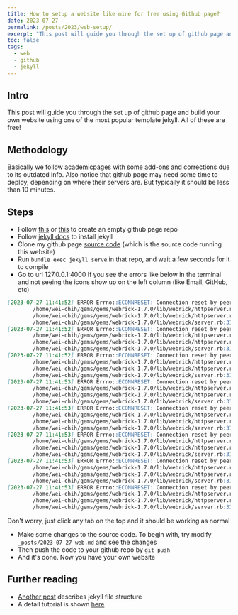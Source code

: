 ```yaml
---
title: How to setup a website like mine for free using Github page?
date: 2023-07-27
permalink: /posts/2023/web-setup/
excerpt: "This post will guide you through the set up of github page and build your own website using one of the most popular template jekyll. All of these are free!"
toc: false
tags:
  - web
  - github
  - jekyll
---
```


## Intro
This post will guide you through the set up of github page and build your own website using one of the most popular template jekyll. All of these are free!


## Methodology
Basically we follow [academicpages](https://academicpages.github.io/) with some add-ons and corrections due to its outdated info.
Also notice that github page may need some time to deploy, depending on where their servers are. But typically it should be less than 10 minutes.


## Steps
- Follow [this](https://pages.github.com/) or [this](https://docs.github.com/en/pages/quickstart) to create an empty github page repo
- Follow [jekyll docs](https://jekyllrb.com/docs/installation/) to install jekyll
- Clone my github page [source code](https://github.com/noctildon/noctildon.github.io) (which is the source code running this website)
- Run ``bundle exec jekyll serve`` in that repo, and wait a few seconds for it to compile
- Go to url 127.0.0.1:4000
  If you see the errors like below in the terminal and not seeing the icons show up on the left column (like Email, GitHub, etc)

``` markdown
[2023-07-27 11:41:52] ERROR Errno::ECONNRESET: Connection reset by peer @ io_fillbuf - fd:24
        /home/wei-chih/gems/gems/webrick-1.7.0/lib/webrick/httpserver.rb:82:in `eof?'
        /home/wei-chih/gems/gems/webrick-1.7.0/lib/webrick/httpserver.rb:82:in `run'
        /home/wei-chih/gems/gems/webrick-1.7.0/lib/webrick/server.rb:310:in `block in start_thread'
[2023-07-27 11:41:52] ERROR Errno::ECONNRESET: Connection reset by peer @ io_fillbuf - fd:23
        /home/wei-chih/gems/gems/webrick-1.7.0/lib/webrick/httpserver.rb:82:in `eof?'
        /home/wei-chih/gems/gems/webrick-1.7.0/lib/webrick/httpserver.rb:82:in `run'
        /home/wei-chih/gems/gems/webrick-1.7.0/lib/webrick/server.rb:310:in `block in start_thread'
[2023-07-27 11:41:52] ERROR Errno::ECONNRESET: Connection reset by peer @ io_fillbuf - fd:27
        /home/wei-chih/gems/gems/webrick-1.7.0/lib/webrick/httpserver.rb:82:in `eof?'
        /home/wei-chih/gems/gems/webrick-1.7.0/lib/webrick/httpserver.rb:82:in `run'
        /home/wei-chih/gems/gems/webrick-1.7.0/lib/webrick/server.rb:310:in `block in start_thread'
[2023-07-27 11:41:53] ERROR Errno::ECONNRESET: Connection reset by peer @ io_fillbuf - fd:25
        /home/wei-chih/gems/gems/webrick-1.7.0/lib/webrick/httpserver.rb:82:in `eof?'
        /home/wei-chih/gems/gems/webrick-1.7.0/lib/webrick/httpserver.rb:82:in `run'
        /home/wei-chih/gems/gems/webrick-1.7.0/lib/webrick/server.rb:310:in `block in start_thread'
[2023-07-27 11:41:53] ERROR Errno::ECONNRESET: Connection reset by peer @ io_fillbuf - fd:24
        /home/wei-chih/gems/gems/webrick-1.7.0/lib/webrick/httpserver.rb:82:in `eof?'
        /home/wei-chih/gems/gems/webrick-1.7.0/lib/webrick/httpserver.rb:82:in `run'
        /home/wei-chih/gems/gems/webrick-1.7.0/lib/webrick/server.rb:310:in `block in start_thread'
[2023-07-27 11:41:53] ERROR Errno::ECONNRESET: Connection reset by peer @ io_fillbuf - fd:27
        /home/wei-chih/gems/gems/webrick-1.7.0/lib/webrick/httpserver.rb:82:in `eof?'
        /home/wei-chih/gems/gems/webrick-1.7.0/lib/webrick/httpserver.rb:82:in `run'
        /home/wei-chih/gems/gems/webrick-1.7.0/lib/webrick/server.rb:310:in `block in start_thread'
[2023-07-27 11:41:53] ERROR Errno::ECONNRESET: Connection reset by peer @ io_fillbuf - fd:23
        /home/wei-chih/gems/gems/webrick-1.7.0/lib/webrick/httpserver.rb:82:in `eof?'
        /home/wei-chih/gems/gems/webrick-1.7.0/lib/webrick/httpserver.rb:82:in `run'
        /home/wei-chih/gems/gems/webrick-1.7.0/lib/webrick/server.rb:310:in `block in start_thread'
[2023-07-27 11:41:53] ERROR Errno::ECONNRESET: Connection reset by peer @ io_fillbuf - fd:29
        /home/wei-chih/gems/gems/webrick-1.7.0/lib/webrick/httpserver.rb:82:in `eof?'
        /home/wei-chih/gems/gems/webrick-1.7.0/lib/webrick/httpserver.rb:82:in `run'
        /home/wei-chih/gems/gems/webrick-1.7.0/lib/webrick/server.rb:310:in `block in start_thread'

```
Don't worry, just click any tab on the top and it should be working as normal
- Make some changes to the source code. To begin with, try modify ``_posts/2023-07-27-web.md`` and see the changes
- Then push the code to your github repo by ``git push``
- And it's done. Now you have your own website


## Further reading
- [Another post](/posts/2023/jekyll-structure/) describes jekyll file structure
-  A detail tutorial is shown [here](https://jayrobwilliams.com/posts/2020/06/academic-website/)